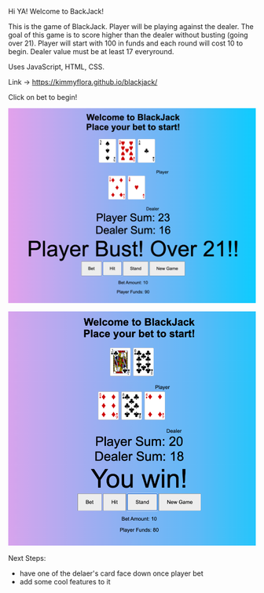 Hi YA!
Welcome to BackJack! 

This is the game of BlackJack.
Player will be playing against the dealer. The goal of this game is to score higher than the dealer without busting (going over 21). Player will start with 100 in funds and each round will cost 10 to begin. Dealer value must be at least 17 everyround. 

Uses JavaScript, HTML, CSS.

Link -> https://kimmyflora.github.io/blackjack/

Click on bet to begin! 



![Alt text](pic1-1.png)



![Alt text](<pic 2.png>)







Next Steps:

- have one of the delaer's card face down once player bet 
- add some cool features to it 